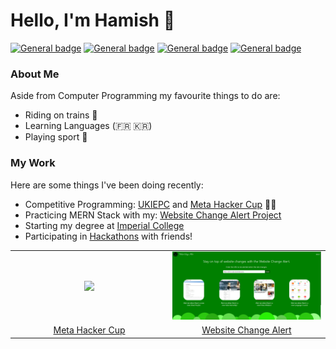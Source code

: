 # Hello, I'm Hamish 🙂
 [![General badge](https://img.shields.io/badge/Connect-With%20Me-3437eb?logo=linkedin)](https://uk.linkedin.com/in/hamish-starling-147859235)
 [![General badge](https://img.shields.io/badge/Compare-Streaks-0cb01d?logo=duolingo)](https://www.duolingo.com/u/215135135)
 [![General badge](https://img.shields.io/badge/Contact-Me-f00202?logo=gmail&labelColor=white)](mailto:hamishstarling@hotmail.co.uk)
 [![General badge](https://tinyurl.com/y4b24vw2)](https://open.kattis.com/users/hamish-starling)

 
### About Me
Aside from Computer Programming my favourite things to do are: 
- Riding on trains 🚈
- Learning Languages (🇫🇷 🇰🇷)
- Playing sport 🤽

### My Work
Here are some things I've been doing recently:</p>
<ul>
<li>Competitive Programming: <a href="http://ukiepc.info/2022/">UKIEPC</a> and <a href="https://www.facebook.com/codingcompetitions/hacker-cup/2022/round-2">Meta Hacker Cup</a> 👨‍💻
<li>Practicing MERN Stack with my: <a href="https://website-change-alert.vercel.app/">Website Change Alert Project</a>
<li>Starting my degree at <a href="https://www.doc.ic.ac.uk/~hs1522/">Imperial College</a></li>
<li>Participating in <a href="https://mlh.io/">Hackathons</a> with friends!</li>
</ul>

</div>

<table>
	<tr>
		<td width="33%" style="text-align: center;">
			<img src="https://codeforces.com/predownloaded/47/51/4751e1ebf0953b936928950b80bde1c95d3c9a42.png" width=100% />
		</td>
		<td width="33%" style="text-align: center;">
			<img src="https://github.com/starswap/WebsiteChangeAlert/blob/main/Main_Screen.png" width=100% />
		</td>
		<!--<td width="33%" style="text-align: center;">
			<img src="https://github.com/starswap/starswap/blob/main/M3%20Screenshot.png?raw=true" width=100% />
		</td>--->
	</tr>
	<tr style="text-align: center;">
		<td align="center" width="33%"> <a href="https://github.com/starswap/MLProgrammingIDE">Meta Hacker Cup</a></td>
		<td align="center"> <a href="https://website-change-alert.vercel.app/">Website Change Alert</a></td>
		<!--<td align="center" width="33%"> <a href="https://github.com/starswap/M3Challenge">M3 Challenge Report</a></td>-->
	</tr>
</table>

<!--
#### Currently Reading
I'm currently reading: **On Lisp** by **Paul Graham**.
-->
<!--
**starswap/starswap** is a ✨ _special_ ✨ repository because its `README.md` (this file) appears on your GitHub profile.

Here are some ideas to get you started:

- 🔭 I’m currently working on ...
- 🌱 I’m currently learning ...
- 👯 I’m looking to collaborate on ...
- 🤔 I’m looking for help with ...
- 💬 Ask me about ...
- 📫 How to reach me: ...
- 😄 Pronouns: ...
- ⚡ Fun fact: ...
-->

